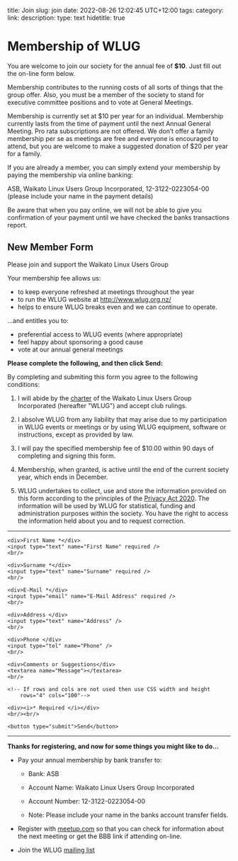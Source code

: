 title: Join
slug: join
date: 2022-08-26 12:02:45 UTC+12:00
tags: 
category: 
link: 
description: 
type: text
hidetitle: true
<!---
Draft completed: 2022-08-28 Ian Stewart

TODO: 
1. Get Treasurers email address off Peter.
2. formspree.io New Member Form goes to irsbugs@hotmail.com
-->

# Membership of WLUG

You are welcome to join our society for the annual fee of **$10**. Just fill out the on-line form below.

Membership contributes to the running costs of all sorts of things that the group offer. Also, you must be a member of the society to stand for executive committee positions and to vote at General Meetings.

Membership is currently set at $10 per year for an individual. Membership currently lasts from the time of payment until the next Annual General Meeting. Pro rata subscriptions are not offered. We don’t offer a family membership per se as meetings are free and everyone is encouraged to attend, but you are welcome to make a suggested donation of $20 per year for a family.


If you are already a member, you can simply extend your membership by paying the membership via online banking:

ASB, Waikato Linux Users Group Incorporated, 12-3122-0223054-00 (please include your name in the payment details)

Be aware that when you pay online, we will not be able to give you confirmation of your payment until we have checked the banks transactions report.


## New Member Form

Please join and support the Waikato Linux Users Group

Your membership fee allows us:

* to keep everyone refreshed at meetings throughout the year
* to run the WLUG website at http://www.wlug.org.nz/
* helps to ensure WLUG breaks even and we can continue to operate.


...and entitles you to:

* preferential access to WLUG events (where appropriate)
* feel happy about sponsoring a good cause
* vote at our annual general meetings


**Please complete the following, and then click Send:**   

By completing and submiting this form you agree to the following conditions:

1. I will abide by the [charter](/charter/charter/) of the Waikato Linux Users Group Incorporated (hereafter
"WLUG") and accept club rulings.

2. I absolve WLUG from any liability that may arise due to my participation in WLUG events or
meetings or by using WLUG equipment, software or instructions, except as provided by
law.

3. I will pay the specified membership fee of $10.00 within 90 days of completing and signing
this form.

4. Membership, when granted, is active until the end of the current society year, which ends in
December.

5. WLUG undertakes to collect, use and store the information provided on this form according
to the principles of the [Privacy Act 2020](https://www.legislation.govt.nz/act/public/2020/0031/latest/LMS23223.html). The information will be used by WLUG for
statistical, funding and administration purposes within the society. You have the right to
access the information held about you and to request correction.


<!--- Add CSS for textarea to increase width -->
<style>
    textarea {
      width: 80%;
      }
</style>
<!--- New Member form. Using formspree to relay the form contents as an e-mail. -->
<hr>

<form action="https://formspree.io/f/myyvzbjv" method="POST">

    <div>First Name *</div>
    <input type="text" name="First Name" required />
    <br/>

    <div>Surname *</div>
    <input type="text" name="Surname" required />
    <br/>
    
    <div>E-Mail *</div>
    <input type="email" name="E-Mail Address" required />
    <br/>

    <div>Address </div>
    <input type="text" name="Address" />
    <br/>

    <div>Phone </div>
    <input type="tel" name="Phone" />
    <br/>

    <div>Comments or Suggestions</div>
    <textarea name="Message"></textarea>    
    <br/>
   
    <!-- If rows and cols are not used then use CSS width and height
        rows="4" cols="100"-->

    <div><i>* Required </i></div>
    <br/><br/>

    <button type="submit">Send</button>  
             
</form>
<hr> 

**Thanks for registering, and now for some things you might like to do...**

* Pay your annual membership by bank transfer to: 

    * Bank: ASB 
    * Account Name: Waikato Linux Users Group Incorporated
    * Account Number: 12-3122-0223054-00
    
    * Note: Please include your name in the banks account transfer fields.

* Register with [meetup.com](https://www.meetup.com/WaikatoLinuxUsersGroup/) so that you can check for information about the next meeting or get the BBB link if attending on-line.

* Join the WLUG [mailing list](/mail/)


